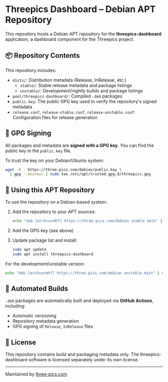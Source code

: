 # Threepics Dashboard – Debian APT Repository

This repository hosts a Debian APT repository for the **threepics-dashboard** application, a dashboard component for the Threepics project.

## 📦 Repository Contents

This repository includes:

- `dists/`: Distribution metadata (Release, InRelease, etc.)
  - `stable/`: Stable release metadata and package listings
  - `unstable/`: Development/nightly builds and package listings
- `pool/threepics-dashboard/`: Compiled `.deb` packages
- `public.key`: The public GPG key used to verify the repository's signed metadata
- `release.conf`, `release-stable.conf`, `release-unstable.conf`: Configuration files for release generation

## 🔐 GPG Signing

All packages and metadata are **signed with a GPG key**. You can find the public key in the `public.key` file.

To trust the key on your Debian/Ubuntu system:

```sh
wget -O - https://three-pics.com/debian/public.key \
  | gpg --dearmor | sudo tee /etc/apt/trusted.gpg.d/threepics.gpg
```

## 🐧 Using this APT Repository

To use the repository on a Debian-based system:

1. Add the repository to your APT sources:

   ```sh
   echo "deb [arch=armhf] https://three-pics.com/debian stable main" | sudo tee /etc/apt/sources.list.d/threepics.list
   ```

2. Add the GPG key (see above)

3. Update package list and install:

   ```sh
   sudo apt update
   sudo apt install threepics-dashboard
   ```

For the development/unstable version:

```sh
echo "deb [arch=armhf] https://three-pics.com/debian unstable main" | sudo tee -a /etc/apt/sources.list.d/threepics.list
```

## 🤖 Automated Builds

`.deb` packages are automatically built and deployed via **GitHub Actions**, including:

- Automatic versioning
- Repository metadata generation
- GPG signing of `Release`, `InRelease` files

## 📄 License

This repository contains build and packaging metadata only. The threepics-dashboard software is licensed separately under its own license.

---

Maintained by [three-pics.com](https://three-pics.com)
